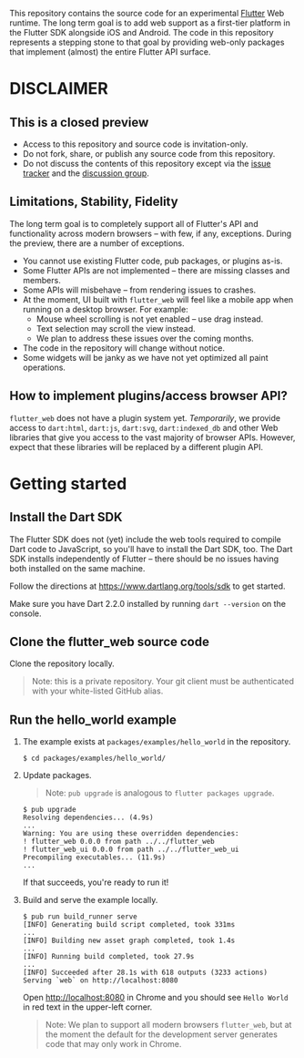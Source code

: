 This repository contains the source code for an experimental
[Flutter](https://flutter.dev/) Web runtime.
The long term goal is to add web support as a first-tier platform in
the Flutter SDK alongside iOS and Android.
The code in this repository represents a stepping stone to that goal by
providing web-only packages that implement (almost) the entire Flutter API
surface.

# DISCLAIMER

## This is a closed preview

* Access to this repository and source code is invitation-only.
* Do not fork, share, or publish any source code from this repository.
* Do not discuss the contents of this repository except via the [issue
  tracker](https://github.com/flutter/flutter_web/issues) and the [discussion
  group](https://groups.google.com/forum/#!forum/flutter_web_early_access).

## Limitations, Stability, Fidelity

The long term goal is to completely support all of Flutter's API and
functionality across modern browsers – with few, if any, exceptions.  During the
preview, there are a number of exceptions.

* You cannot use existing Flutter code, pub packages, or plugins as-is.
* Some Flutter APIs are not implemented – there are missing classes and members.
* Some APIs will misbehave – from rendering issues to crashes.
* At the moment, UI built with `flutter_web` will feel like a mobile app when
  running on a desktop browser. For example:
  * Mouse wheel scrolling is not yet enabled – use drag instead.
  * Text selection may scroll the view instead.
  * We plan to address these issues over the coming months.
* The code in the repository will change without notice.
* Some widgets will be janky as we have not yet optimized all paint operations.

## How to implement plugins/access browser API?

`flutter_web` does not have a plugin system yet. _Temporarily_, we provide
access to `dart:html`, `dart:js`, `dart:svg`, `dart:indexed_db` and other Web
libraries that give you access to the vast majority of browser APIs. However,
expect that these libraries will be replaced by a different plugin API.

# Getting started

## Install the Dart SDK

The Flutter SDK does not (yet) include the web tools required to compile Dart
code to JavaScript, so you'll have to install the Dart SDK, too. The Dart SDK
installs independently of Flutter – there should be no issues having both
installed on the same machine.

Follow the directions at
<https://www.dartlang.org/tools/sdk> to get
started.

Make sure you have Dart 2.2.0 installed by running `dart --version` on the
console.

## Clone the flutter_web source code

Clone the repository locally.

> Note: this is a private repository. Your git client must be authenticated
  with your white-listed GitHub alias.

## Run the hello_world example

1. The example exists at `packages/examples/hello_world` in the repository.

    ```console
    $ cd packages/examples/hello_world/
    ```

2. Update packages.

    > Note: `pub upgrade` is analogous to `flutter packages upgrade`.

    ```console
    $ pub upgrade
    Resolving dependencies... (4.9s)
    ...
    Warning: You are using these overridden dependencies:
    ! flutter_web 0.0.0 from path ../../flutter_web
    ! flutter_web_ui 0.0.0 from path ../../flutter_web_ui
    Precompiling executables... (11.9s)
    ...
    ```

    If that succeeds, you're ready to run it!

3. Build and serve the example locally.

    ```console
    $ pub run build_runner serve
    [INFO] Generating build script completed, took 331ms
    ...
    [INFO] Building new asset graph completed, took 1.4s
    ...
    [INFO] Running build completed, took 27.9s
    ...
    [INFO] Succeeded after 28.1s with 618 outputs (3233 actions)
    Serving `web` on http://localhost:8080
    ```

    Open <http://localhost:8080> in Chrome and you should see `Hello World` in
    red text in the upper-left corner.

    > Note: We plan to support all modern browsers `flutter_web`, but at the
      moment the default for the development server generates code that may only
      work in Chrome.
